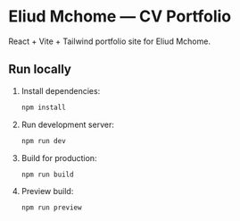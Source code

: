 # Eliud Mchome — CV Portfolio

React + Vite + Tailwind portfolio site for Eliud Mchome.

## Run locally
1. Install dependencies:
   ```bash
   npm install
   ```
2. Run development server:
   ```bash
   npm run dev
   ```
3. Build for production:
   ```bash
   npm run build
   ```
4. Preview build:
   ```bash
   npm run preview
   ```

